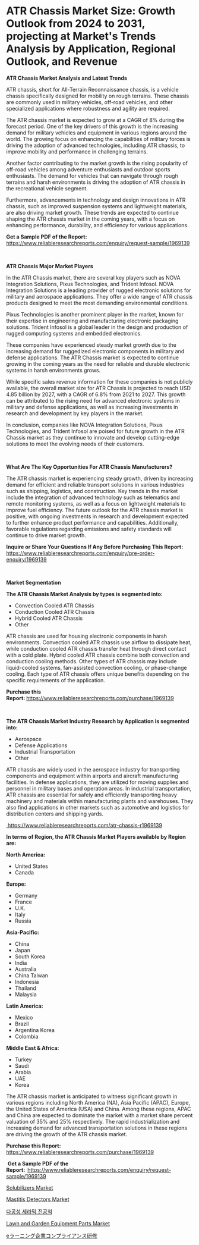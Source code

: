 <p><h1>ATR Chassis Market Size: Growth Outlook from 2024 to 2031, projecting at Market's Trends Analysis by Application, Regional Outlook, and Revenue</h1></p><p><strong>ATR Chassis Market Analysis and Latest Trends</strong></p>
<p><p>ATR chassis, short for All-Terrain Reconnaissance chassis, is a vehicle chassis specifically designed for mobility on rough terrains. These chassis are commonly used in military vehicles, off-road vehicles, and other specialized applications where robustness and agility are required.</p><p>The ATR chassis market is expected to grow at a CAGR of 8% during the forecast period. One of the key drivers of this growth is the increasing demand for military vehicles and equipment in various regions around the world. The growing focus on enhancing the capabilities of military forces is driving the adoption of advanced technologies, including ATR chassis, to improve mobility and performance in challenging terrains.</p><p>Another factor contributing to the market growth is the rising popularity of off-road vehicles among adventure enthusiasts and outdoor sports enthusiasts. The demand for vehicles that can navigate through rough terrains and harsh environments is driving the adoption of ATR chassis in the recreational vehicle segment.</p><p>Furthermore, advancements in technology and design innovations in ATR chassis, such as improved suspension systems and lightweight materials, are also driving market growth. These trends are expected to continue shaping the ATR chassis market in the coming years, with a focus on enhancing performance, durability, and efficiency for various applications.</p></p>
<p><strong>Get a Sample PDF of the Report:&nbsp;</strong> <a href="https://www.reliableresearchreports.com/enquiry/request-sample/1969139">https://www.reliableresearchreports.com/enquiry/request-sample/1969139</a></p>
<p>&nbsp;</p>
<p><strong>ATR Chassis Major Market Players</strong></p>
<p><p>In the ATR Chassis market, there are several key players such as NOVA Integration Solutions, Pixus Technologies, and Trident Infosol. NOVA Integration Solutions is a leading provider of rugged electronic solutions for military and aerospace applications. They offer a wide range of ATR chassis products designed to meet the most demanding environmental conditions.</p><p>Pixus Technologies is another prominent player in the market, known for their expertise in engineering and manufacturing electronic packaging solutions. Trident Infosol is a global leader in the design and production of rugged computing systems and embedded electronics.</p><p>These companies have experienced steady market growth due to the increasing demand for ruggedized electronic components in military and defense applications. The ATR Chassis market is expected to continue growing in the coming years as the need for reliable and durable electronic systems in harsh environments grows.</p><p>While specific sales revenue information for these companies is not publicly available, the overall market size for ATR Chassis is projected to reach USD 4.85 billion by 2027, with a CAGR of 6.8% from 2021 to 2027. This growth can be attributed to the rising need for advanced electronic systems in military and defense applications, as well as increasing investments in research and development by key players in the market.</p><p>In conclusion, companies like NOVA Integration Solutions, Pixus Technologies, and Trident Infosol are poised for future growth in the ATR Chassis market as they continue to innovate and develop cutting-edge solutions to meet the evolving needs of their customers.</p></p>
<p>&nbsp;</p>
<p><strong>What Are The Key Opportunities For ATR Chassis Manufacturers?</strong></p>
<p><p>The ATR chassis market is experiencing steady growth, driven by increasing demand for efficient and reliable transport solutions in various industries such as shipping, logistics, and construction. Key trends in the market include the integration of advanced technology such as telematics and remote monitoring systems, as well as a focus on lightweight materials to improve fuel efficiency. The future outlook for the ATR chassis market is positive, with ongoing investments in research and development expected to further enhance product performance and capabilities. Additionally, favorable regulations regarding emissions and safety standards will continue to drive market growth.</p></p>
<p><strong>Inquire or Share Your Questions If Any Before Purchasing This Report:</strong> <a href="https://www.reliableresearchreports.com/enquiry/pre-order-enquiry/1969139">https://www.reliableresearchreports.com/enquiry/pre-order-enquiry/1969139</a></p>
<p>&nbsp;</p>
<p><strong>Market Segmentation</strong></p>
<p><strong>The ATR Chassis Market Analysis by types is segmented into:</strong></p>
<p><ul><li>Convection Cooled ATR Chassis</li><li>Conduction Cooled ATR Chassis</li><li>Hybrid Cooled ATR Chassis</li><li>Other</li></ul></p>
<p><p>ATR chassis are used for housing electronic components in harsh environments. Convection cooled ATR chassis use airflow to dissipate heat, while conduction cooled ATR chassis transfer heat through direct contact with a cold plate. Hybrid cooled ATR chassis combine both convection and conduction cooling methods. Other types of ATR chassis may include liquid-cooled systems, fan-assisted convection cooling, or phase-change cooling. Each type of ATR chassis offers unique benefits depending on the specific requirements of the application.</p></p>
<p><strong>Purchase this Report:&nbsp;</strong><a href="https://www.reliableresearchreports.com/purchase/1969139">https://www.reliableresearchreports.com/purchase/1969139</a></p>
<p>&nbsp;</p>
<p><strong>The ATR Chassis Market Industry Research by Application is segmented into:</strong></p>
<p><ul><li>Aerospace</li><li>Defense Applications</li><li>Industrial Transportation</li><li>Other</li></ul></p>
<p><p>ATR chassis are widely used in the aerospace industry for transporting components and equipment within airports and aircraft manufacturing facilities. In defense applications, they are utilized for moving supplies and personnel in military bases and operation areas. In industrial transportation, ATR chassis are essential for safely and efficiently transporting heavy machinery and materials within manufacturing plants and warehouses. They also find applications in other markets such as automotive and logistics for distribution centers and shipping yards.</p></p>
<p><a href="https://www.reliableresearchreports.com/atr-chassis-r1969139">&nbsp;https://www.reliableresearchreports.com/atr-chassis-r1969139</a></p>
<p><strong>In terms of Region, the ATR Chassis Market Players available by Region are:</strong></p>
<p>
    <p> <strong> North America: </strong>
        <ul>
            <li>United States</li>
            <li>Canada</li>
        </ul>
        </p> 
    <p> <strong> Europe: </strong>
        <ul>
            <li>Germany</li>
            <li>France</li>
            <li>U.K.</li>
            <li>Italy</li>
            <li>Russia</li>
        </ul>
        </p> 
    <p> <strong> Asia-Pacific: </strong>
        <ul>
            <li>China</li>
            <li>Japan</li>
            <li>South Korea</li>
            <li>India</li>
            <li>Australia</li>
            <li>China Taiwan</li>
            <li>Indonesia</li>
            <li>Thailand</li>
            <li>Malaysia</li>
        </ul>
        </p> 
    <p> <strong> Latin America: </strong>
        <ul>
            <li>Mexico</li>
            <li>Brazil</li>
            <li>Argentina Korea</li>
            <li>Colombia</li>
        </ul>
        </p> 
    <p> <strong> Middle East & Africa: </strong>
        <ul>
            <li>Turkey</li>
            <li>Saudi</li>
            <li>Arabia</li>
            <li>UAE</li>
            <li>Korea</li>
        </ul>
    </p>
    </p>
<p><p>The ATR chassis market is anticipated to witness significant growth in various regions including North America (NA), Asia Pacific (APAC), Europe, the United States of America (USA) and China. Among these regions, APAC and China are expected to dominate the market with a market share percent valuation of 35% and 25% respectively. The rapid industrialization and increasing demand for advanced transportation solutions in these regions are driving the growth of the ATR chassis market.</p></p>
<p><strong>Purchase this Report: </strong><a href="https://www.reliableresearchreports.com/purchase/1969139">https://www.reliableresearchreports.com/purchase/1969139</a></p>
<p>&nbsp;<strong>Get a Sample PDF of the Report:&nbsp;&nbsp;</strong><a href="https://www.reliableresearchreports.com/enquiry/request-sample/1969139">https://www.reliableresearchreports.com/enquiry/request-sample/1969139</a></p>
<p><strong></strong></p>
<p><p><a href="https://issuu.com/reportprime-2/docs/solubilizers-market-size-2030.pptx">Solubilizers Market</a></p><p><a href="https://github.com/josesg55/Market-Research-Report-List-2/blob/main/mastitis-detectors-market.md">Mastitis Detectors Market</a></p><p><a href="https://github.com/PercyHagernes9778/Market-Research-Report-List-1/blob/main/725184125147.md">다공성 세라믹 진공척</a></p><p><a href="https://view.publitas.com/reportprime-1/lawn-and-garden-equipment-parts-market-size-market-outlook-and-market-forecast-2024-to-2031/">Lawn and Garden Equipment Parts Market</a></p><p><a href="https://github.com/marbadji/Market-Research-Report-List-1/blob/main/143974427470.md">eラーニング企業コンプライアンス研修</a></p></p>